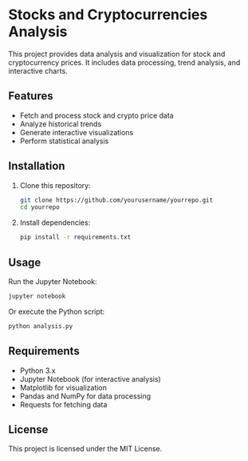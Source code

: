 # Stocks and Cryptocurrencies Analysis

This project provides data analysis and visualization for stock and cryptocurrency prices. It includes data processing, trend analysis, and interactive charts.

## Features
- Fetch and process stock and crypto price data
- Analyze historical trends
- Generate interactive visualizations
- Perform statistical analysis

## Installation
1. Clone this repository:
   ```sh
   git clone https://github.com/yourusername/yourrepo.git
   cd yourrepo
   ```

2. Install dependencies:
   ```sh
   pip install -r requirements.txt
   ```

## Usage
Run the Jupyter Notebook:
```sh
jupyter notebook
```

Or execute the Python script:
```sh
python analysis.py
```

## Requirements
- Python 3.x
- Jupyter Notebook (for interactive analysis)
- Matplotlib for visualization
- Pandas and NumPy for data processing
- Requests for fetching data

## License
This project is licensed under the MIT License.
